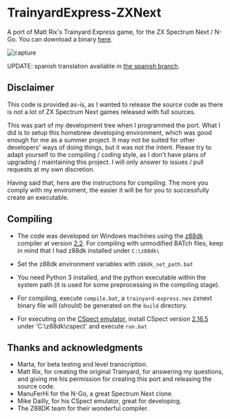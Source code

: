 # TrainyardExpress-ZXNext
A port of Matt Rix's Trainyard Express game, for the ZX Spectrum Next / N-Go.
You can download a binary [here](https://davidprograma.itch.io/trainyard-express).

![capture](https://img.itch.zone/aW1hZ2UvMTY4NDgxOC85OTMwMTcyLnBuZw==/347x500/0c2cK2.png)

UPDATE: spanish translation available in [the spanish branch](https://github.com/dcrespo3d/TrainyardExpress-ZXNext/tree/spanish).

## Disclaimer

This code is provided as-is, as I wanted to release the source code as there is not a lot of ZX Spectrum Next games released with full sources.

This was part of my development tree when I programmed the port. What I did is to setup this homebrew developing environment, which was good enough for me as a summer project. It may not be suited for other developers' ways of doing things, but it was not the intent. Please try to adapt yourself to the compiling / coding style, as I don't have plans of upgrading / maintaining this project. I will only answer to issues / pull requests at my own discretion.

Having said that, here are the instructions for compiling. The more you comply with my enviroment, the easier it will be for you to successfully create an executable.

## Compiling

- The code was developed on Windows machines using the [z88dk](https://github.com/z88dk/z88dk) compiler at version [2.2](https://github.com/z88dk/z88dk/releases/download/v2.2/z88dk-win32-2.2.zip). For compiling with unmodified BATch files, keep in mind that I had z88dk installed under `C:\z88dk\`

- Set the z88dk environment variables with `z88dk_set_path.bat`

- You need Python 3 installed, and the python executable within the system path (it is used for some preprocessing in the compiling stage).

- For compiling, execute `compile.bat`, a `trainyard-express.nex` zxnext binary file will (should) be generated on the `build` directory.

- For executing on the [CSpect emulator](https://dailly.blogspot.com/), install CSpect version [2.16.5](http://www.javalemmings.com/public/zxnext/CSpect2_16_5.zip) under 'C:\z88dk\cspect' and execute `run.bat`

## Thanks and acknowledgments

- Marta, for beta testing and level transcription.
- Matt Rix, for creating the original Trainyard, for answering my questions, and giving me his permission for creating this port and releasing the source code.
- ManuFerHi for the N-Go, a great Spectrum Next clone.
- Mike Dailly, for his CSpect emulator, great for developing.
- The Z88DK team for their wonderful compiler.
